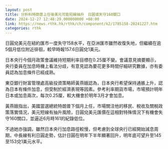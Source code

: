 ```yaml
---
layout: post
title: 分析料特朗普上任後美元可能短線抽升　日圓或失守160關口
date: 2024-12-27 12:48:29.000000000 +08:00
link: https://news.rthk.hk/rthk/ch/component/k2/1785158-20241227.htm
categories: rthk
---
```


日圓兌美元在紐約匯市一度失守158水平，在亞洲匯市雖然收復失地，但繼續在逾5個月低位附近徘徊，較早時報157.6日圓兌1美元。

日本央行今個月政策會議維持短期利率目標在0.25厘不變。會議意見摘要顯示，央行委員在加息時機上看法分歧，有意見認為要花更多時間仔細研究數據，亦有委員認為加息條件已經成熟。

東亞銀行財富管理處高級投資策略師黃燕娥認為，日本央行希望保持通脹上升，認為日本有條件加息，但受制於經濟表現等因素。參考利率期貨市場，市場預計明年日本或加息兩次，每次0.25厘，較大機會於明年3月才會加息。

黃燕娥指出，美國當選總統特朗普下個月上任，市場關注他的移民、稅收及關稅政策落實情況，美元短線有抽升風險，日圓兌美元匯價在這相對特殊情況下有機會失守160關口，並逼近6月時161的紀錄低位。

不過她亦強調，雖然日本央行加息路徑較慢，但考慮到全球央行已經開始減息周期，中長線有利日圓走勢，估計日圓在明年下半年顯著回升，明年底可望升至145至153兌1美元水平。
